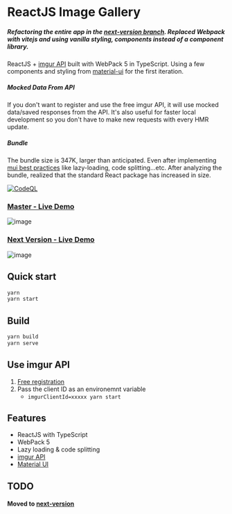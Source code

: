 # ReactJS Image Gallery

##### Refactoring the entire app in the [next-version branch](https://github.com/NazimHAli/react-image-gallery/tree/next-version). Replaced Webpack with vitejs and using vanilla styling, components instead of a component library.

ReactJS + [imgur API](https://imgur.com/) built with WebPack 5 in TypeScript. Using a few components and styling from [material-ui](https://github.com/mui-org/material-ui) for the first iteration.

##### Mocked Data From API
If you don't want to register and use the free imgur API, it will use mocked data/saved responses from the API. It's also useful for faster local development so you don't have to make new requests with every HMR update.

##### Bundle
The bundle size is 347K, larger than anticipated. Even after implementing [mui best practices](https://mui.com/guides/minimizing-bundle-size/) like lazy-loading, code splitting...etc. After analyzing the bundle, realized that the standard React package has increased in size. 

[![CodeQL](https://github.com/NazimHAli/react-image-gallery/actions/workflows/codeql-analysis.yml/badge.svg?branch=master)](https://github.com/NazimHAli/react-image-gallery/actions/workflows/codeql-analysis.yml)

### [Master - Live Demo](https://react-image-gallery-master.vercel.app/)
![image](https://user-images.githubusercontent.com/26750288/135773516-5bf69971-7c8a-4e2a-8182-8c6240f7b436.png)

### [Next Version - Live Demo](https://react-image-gallery-next.vercel.app/)

![image](https://user-images.githubusercontent.com/26750288/136707348-2f777355-4657-47ea-a428-b1f2f77c51eb.png)

## Quick start

```bash
yarn
yarn start
```

## Build

```bash
yarn build
yarn serve
```

## Use imgur API

1. [Free registration](https://api.imgur.com/oauth2/addclient)
2. Pass the client ID as an environemnt variable
    - ```imgurClientId=xxxxx yarn start```

## Features

-   ReactJS with TypeScript
-   WebPack 5
-   Lazy loading & code splitting
-   [imgur API](https://api.imgur.com/)
-   [Material UI](https://github.com/mui-org/material-ui)

## TODO
#### Moved to [next-version](https://github.com/NazimHAli/react-image-gallery/tree/next-version)
